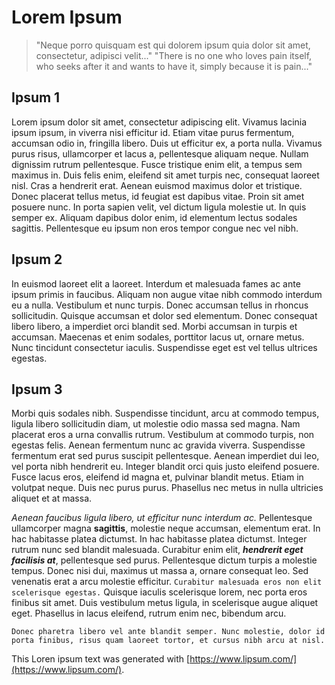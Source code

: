 # Lorem Ipsum

> "Neque porro quisquam est qui dolorem ipsum quia dolor sit amet, consectetur, adipisci velit..."
> "There is no one who loves pain itself, who seeks after it and wants to have it, simply because it is pain..."

## Ipsum 1

Lorem ipsum dolor sit amet, consectetur adipiscing elit. Vivamus lacinia ipsum ipsum, in viverra nisi efficitur id. Etiam vitae purus fermentum, accumsan odio in, fringilla libero. Duis ut efficitur ex, a porta nulla. Vivamus purus risus, ullamcorper et lacus a, pellentesque aliquam neque. Nullam dignissim rutrum pellentesque. Fusce tristique enim elit, a tempus sem maximus in. Duis felis enim, eleifend sit amet turpis nec, consequat laoreet nisl. Cras a hendrerit erat. Aenean euismod maximus dolor et tristique. Donec placerat tellus metus, id feugiat est dapibus vitae. Proin sit amet posuere nunc. In porta sapien velit, vel dictum ligula molestie ut. In quis semper ex. Aliquam dapibus dolor enim, id elementum lectus sodales sagittis. Pellentesque eu ipsum non eros tempor congue nec vel nibh.

## Ipsum 2

In euismod laoreet elit a laoreet. Interdum et malesuada fames ac ante ipsum primis in faucibus. Aliquam non augue vitae nibh commodo interdum eu a nulla. Vestibulum et nunc turpis. Donec accumsan tellus in rhoncus sollicitudin. Quisque accumsan et dolor sed elementum. Donec consequat libero libero, a imperdiet orci blandit sed. Morbi accumsan in turpis et accumsan. Maecenas et enim sodales, porttitor lacus ut, ornare metus. Nunc tincidunt consectetur iaculis. Suspendisse eget est vel tellus ultrices egestas.

## Ipsum 3

Morbi quis sodales nibh. Suspendisse tincidunt, arcu at commodo tempus, ligula libero sollicitudin diam, ut molestie odio massa sed magna. Nam placerat eros a urna convallis rutrum. Vestibulum at commodo turpis, non egestas felis. Aenean fermentum nunc ac gravida viverra. Suspendisse fermentum erat sed purus suscipit pellentesque. Aenean imperdiet dui leo, vel porta nibh hendrerit eu. Integer blandit orci quis justo eleifend posuere. Fusce lacus eros, eleifend id magna et, pulvinar blandit metus. Etiam in volutpat neque. Duis nec purus purus. Phasellus nec metus in nulla ultricies aliquet et at massa.

_Aenean faucibus ligula libero, ut efficitur nunc interdum ac._ Pellentesque ullamcorper magna **sagittis**, molestie neque accumsan, elementum erat. In hac habitasse platea dictumst. In hac habitasse platea dictumst. Integer rutrum nunc sed blandit malesuada. Curabitur enim elit, ***hendrerit eget facilisis at***, pellentesque sed purus. Pellentesque dictum turpis a molestie tempus. Donec nisi dui, maximus ut massa a, ornare consequat leo. Sed venenatis erat a arcu molestie efficitur. `Curabitur malesuada eros non elit scelerisque egestas.` Quisque iaculis scelerisque lorem, nec porta eros finibus sit amet. Duis vestibulum metus ligula, in scelerisque augue aliquet eget. Phasellus in lacus eleifend, rutrum enim nec, bibendum arcu. 

```
Donec pharetra libero vel ante blandit semper. Nunc molestie, dolor id porta finibus, risus quam laoreet tortor, et cursus nibh arcu at nisl.
```

This Loren ipsum text was generated with [https://www.lipsum.com/](https://www.lipsum.com/).